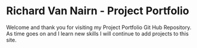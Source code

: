 <h1>Richard Van Nairn - Project Portfolio</h1>
Welcome and thank you for visiting my Project Portfolio Git Hub Repository. As time goes on and I learn new skills I will continue to add projects to this site. 